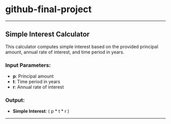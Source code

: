 # github-final-project
---

## Simple Interest Calculator

This calculator computes simple interest based on the provided principal amount, annual rate of interest, and time period in years.

### Input Parameters:
- **p**: Principal amount
- **t**: Time period in years
- **r**: Annual rate of interest

### Output:
- **Simple Interest**: \( p * t * r \)

---
